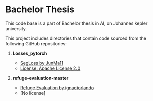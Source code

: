 # Bachelor Thesis
This code base is a part of Bachelor thesis in AI, on Johannes kepler university. 

This project includes directories that contain code sourced from the following GitHub repositories:

1. **Losses_pytorch**
   - [SegLoss by JunMa11](https://github.com/JunMa11/SegLossOdyssey)
   - [License: Apache License 2.0](https://github.com/JunMa11/SegLossOdyssey/blob/master/LICENSE)

2. **refuge-evaluation-master**
   - [Refuge Evaluation by ignaciorlando](https://github.com/ignaciorlando/refuge-evaluation)
   - [No license]